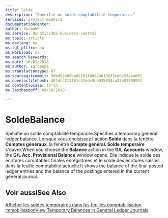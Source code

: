 ```yaml
---
title: Solde
description: "Spécifie un solde comptabilité temporaire."
services: project-madeira
documentationcenter: 
author: SorenGP
ms.service: dynamics365-business-central
ms.topic: article
ms.devlang: na
ms.tgt_pltfrm: na
ms.workload: na
ms.search.keywords: 
ms.date: 10/01/2018
ms.author: sgroespe
ms.translationtype: HT
ms.sourcegitcommit: 9dbd92409ba02281f008246194f3ce0c53e4e001
ms.openlocfilehash: 48fdcc213f01c31edc9bb935034ca32a81588952
ms.contentlocale: fr-ch
ms.lasthandoff: 09/28/2018

---
```

# <a name="balance"></a><span data-ttu-id="7badc-103">Solde</span><span class="sxs-lookup"><span data-stu-id="7badc-103">Balance</span></span>
<span data-ttu-id="7badc-104">Spécifie un solde comptabilité temporaire.</span><span class="sxs-lookup"><span data-stu-id="7badc-104">Specifies a temporary general ledger balance.</span></span> <span data-ttu-id="7badc-105">Lorsque vous choisissez l'action **Solde** dans la fenêtre **Comptes généraux**, la fenêtre **Compte général. Solde temporaire** s'ouvre.</span><span class="sxs-lookup"><span data-stu-id="7badc-105">When you choose the **Balance** action in the **G/L Accounts** window, the **G/L Acc. Provisional Balance** window opens.</span></span> <span data-ttu-id="7badc-106">Elle indique le solde des écritures comptables finales enregistrées et le solde des écritures saisies dans la feuille comptabilité actuelle.</span><span class="sxs-lookup"><span data-stu-id="7badc-106">It shows the balance of the final posted ledger entries and the balance of the postings entered in the current general journal.</span></span>  

## <a name="see-also"></a><span data-ttu-id="7badc-107">Voir aussi</span><span class="sxs-lookup"><span data-stu-id="7badc-107">See Also</span></span>  
 [<span data-ttu-id="7badc-108">Afficher les soldes temporaires dans les feuilles comptabilisation immobilisation</span><span class="sxs-lookup"><span data-stu-id="7badc-108">View Temporary Balances in General Ledger Journals</span></span>](how-to-view-temporary-balances-in-general-ledger-journals.md)

